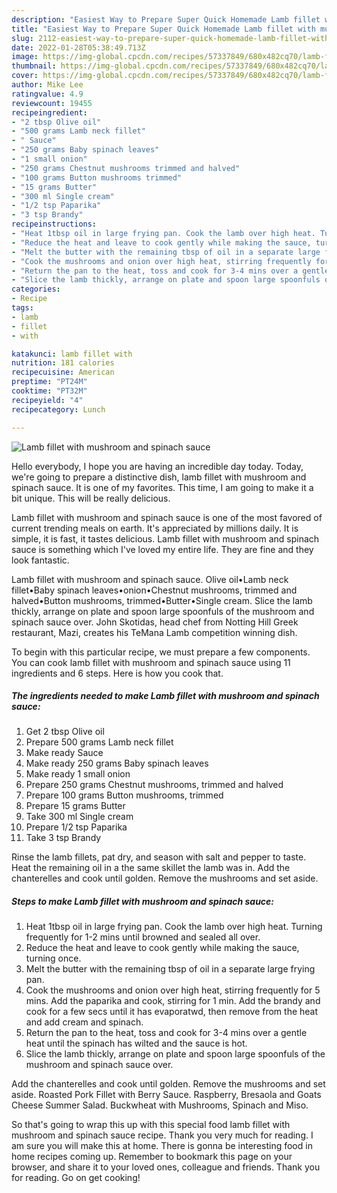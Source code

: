 ```yaml
---
description: "Easiest Way to Prepare Super Quick Homemade Lamb fillet with mushroom and spinach sauce"
title: "Easiest Way to Prepare Super Quick Homemade Lamb fillet with mushroom and spinach sauce"
slug: 2112-easiest-way-to-prepare-super-quick-homemade-lamb-fillet-with-mushroom-and-spinach-sauce
date: 2022-01-28T05:38:49.713Z
image: https://img-global.cpcdn.com/recipes/57337849/680x482cq70/lamb-fillet-with-mushroom-and-spinach-sauce-recipe-main-photo.jpg
thumbnail: https://img-global.cpcdn.com/recipes/57337849/680x482cq70/lamb-fillet-with-mushroom-and-spinach-sauce-recipe-main-photo.jpg
cover: https://img-global.cpcdn.com/recipes/57337849/680x482cq70/lamb-fillet-with-mushroom-and-spinach-sauce-recipe-main-photo.jpg
author: Mike Lee
ratingvalue: 4.9
reviewcount: 19455
recipeingredient:
- "2 tbsp Olive oil"
- "500 grams Lamb neck fillet"
- " Sauce"
- "250 grams Baby spinach leaves"
- "1 small onion"
- "250 grams Chestnut mushrooms trimmed and halved"
- "100 grams Button mushrooms trimmed"
- "15 grams Butter"
- "300 ml Single cream"
- "1/2 tsp Paparika"
- "3 tsp Brandy"
recipeinstructions:
- "Heat 1tbsp oil in large frying pan. Cook the lamb over high heat. Turning frequently for 1-2 mins until browned and sealed all over."
- "Reduce the heat and leave to cook gently while making the sauce, turning once."
- "Melt the butter with the remaining tbsp of oil in a separate large frying pan."
- "Cook the mushrooms and onion over high heat, stirring frequently for 5 mins. Add the paparika and cook, stirring for 1 min. Add the brandy and cook for a few secs until it has evaporatwd, then remove from the heat and add cream and spinach."
- "Return the pan to the heat, toss and cook for 3-4 mins over a gentle heat until the spinach has wilted and the sauce is hot."
- "Slice the lamb thickly, arrange on plate and spoon large spoonfuls of the mushroom and spinach sauce over."
categories:
- Recipe
tags:
- lamb
- fillet
- with

katakunci: lamb fillet with 
nutrition: 181 calories
recipecuisine: American
preptime: "PT24M"
cooktime: "PT32M"
recipeyield: "4"
recipecategory: Lunch

---
```



![Lamb fillet with mushroom and spinach sauce](https://img-global.cpcdn.com/recipes/57337849/680x482cq70/lamb-fillet-with-mushroom-and-spinach-sauce-recipe-main-photo.jpg)

Hello everybody, I hope you are having an incredible day today. Today, we're going to prepare a distinctive dish, lamb fillet with mushroom and spinach sauce. It is one of my favorites. This time, I am going to make it a bit unique. This will be really delicious.

Lamb fillet with mushroom and spinach sauce is one of the most favored of current trending meals on earth. It's appreciated by millions daily. It is simple, it is fast, it tastes delicious. Lamb fillet with mushroom and spinach sauce is something which I've loved my entire life. They are fine and they look fantastic.

Lamb fillet with mushroom and spinach sauce. Olive oil•Lamb neck fillet•Baby spinach leaves•onion•Chestnut mushrooms, trimmed and halved•Button mushrooms, trimmed•Butter•Single cream. Slice the lamb thickly, arrange on plate and spoon large spoonfuls of the mushroom and spinach sauce over. John Skotidas, head chef from Notting Hill Greek restaurant, Mazi, creates his TeMana Lamb competition winning dish.


To begin with this particular recipe, we must prepare a few components. You can cook lamb fillet with mushroom and spinach sauce using 11 ingredients and 6 steps. Here is how you cook that.

<!--inarticleads1-->

##### The ingredients needed to make Lamb fillet with mushroom and spinach sauce:

1. Get 2 tbsp Olive oil
1. Prepare 500 grams Lamb neck fillet
1. Make ready  Sauce
1. Make ready 250 grams Baby spinach leaves
1. Make ready 1 small onion
1. Prepare 250 grams Chestnut mushrooms, trimmed and halved
1. Prepare 100 grams Button mushrooms, trimmed
1. Prepare 15 grams Butter
1. Take 300 ml Single cream
1. Prepare 1/2 tsp Paparika
1. Take 3 tsp Brandy


Rinse the lamb fillets, pat dry, and season with salt and pepper to taste. Heat the remaining oil in a the same skillet the lamb was in. Add the chanterelles and cook until golden. Remove the mushrooms and set aside. 

<!--inarticleads2-->

##### Steps to make Lamb fillet with mushroom and spinach sauce:

1. Heat 1tbsp oil in large frying pan. Cook the lamb over high heat. Turning frequently for 1-2 mins until browned and sealed all over.
1. Reduce the heat and leave to cook gently while making the sauce, turning once.
1. Melt the butter with the remaining tbsp of oil in a separate large frying pan.
1. Cook the mushrooms and onion over high heat, stirring frequently for 5 mins. Add the paparika and cook, stirring for 1 min. Add the brandy and cook for a few secs until it has evaporatwd, then remove from the heat and add cream and spinach.
1. Return the pan to the heat, toss and cook for 3-4 mins over a gentle heat until the spinach has wilted and the sauce is hot.
1. Slice the lamb thickly, arrange on plate and spoon large spoonfuls of the mushroom and spinach sauce over.


Add the chanterelles and cook until golden. Remove the mushrooms and set aside. Roasted Pork Fillet with Berry Sauce. Raspberry, Bresaola and Goats Cheese Summer Salad. Buckwheat with Mushrooms, Spinach and Miso. 

So that's going to wrap this up with this special food lamb fillet with mushroom and spinach sauce recipe. Thank you very much for reading. I am sure you will make this at home. There is gonna be interesting food in home recipes coming up. Remember to bookmark this page on your browser, and share it to your loved ones, colleague and friends. Thank you for reading. Go on get cooking!
